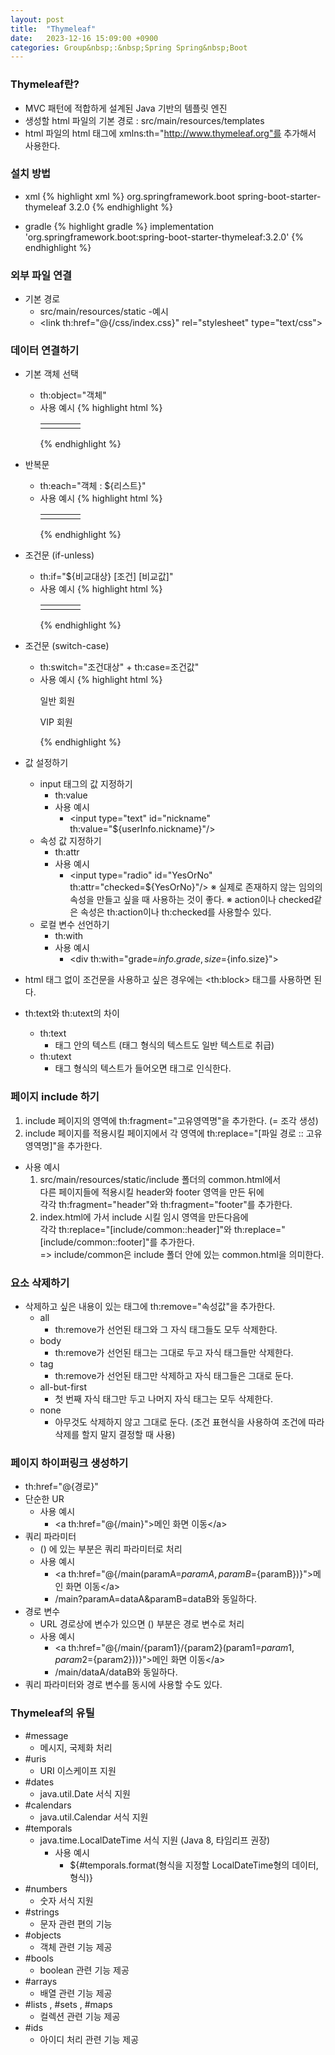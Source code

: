 ```yaml
---
layout: post
title:  "Thymeleaf"
date:   2023-12-16 15:09:00 +0900
categories: Group&nbsp;:&nbsp;Spring Spring&nbsp;Boot
---
```


### Thymeleaf란?

- MVC 패턴에 적합하게 설계된 Java 기반의 템플릿 엔진
- 생성할 html 파일의 기본 경로 : src/main/resources/templates
- html 파일의 html 태그에 xmlns:th="http://www.thymeleaf.org"를 추가해서 사용한다.

### 설치 방법

- xml
    {% highlight xml %}
    <dependency>
        <groupId>org.springframework.boot</groupId>
        <artifactId>spring-boot-starter-thymeleaf</artifactId>
        <version>3.2.0</version>
    </dependency>
    {% endhighlight %}

- gradle
    {% highlight gradle %}
    implementation 'org.springframework.boot:spring-boot-starter-thymeleaf:3.2.0'
    {% endhighlight %}

### 외부 파일 연결

- 기본 경로
    - src/main/resources/static
-예시
    - &lt;link th:href="@{/css/index.css}" rel="stylesheet" type="text/css">

### 데이터 연결하기

- 기본 객체 선택
    - th:object="객체"
    - 사용 예시
        {% highlight html %}
        <table>
            <tr th:object="${board}">
                <td><span class="no" th:text="{board.no}"></span></td>
                <td><span class="title" th:text="{board.title}"></span></td>
                <td><span class="writer" th:text="{board.writer}"></span></td>
                <td><span class="signdate" th:text="${#temporals.format(board.signdate, 'yyyy-MM-dd HH:mm')}"></span></td>
            </tr>
        </table>
        {% endhighlight %}

- 반복문
    - th:each="객체 : ${리스트}"
    - 사용 예시
        {% highlight html %}
        <table>
            <tr th:each="board : ${boardList}">
                <!-- 인덱스 값 가져오기 ▼ -->
                <!--<td><span class="no" th:text="{iterState.index}"></span></td>-->
                <td><span class="no" th:text="{board.no}"></span></td>
                <td><span class="title" th:text="{board.title}"></span></td>
                <td><span class="writer" th:text="{board.writer}"></span></td>
                <td><span class="signdate" th:text="${#temporals.format(board.signdate, 'yyyy-MM-dd HH:mm')}"></span></td>
            </tr>
        </table>
        {% endhighlight %}

- 조건문 (if-unless)
    - th:if="${비교대상} [조건] [비교값]"
    - 사용 예시
        {% highlight html %}
        <table>
            <tr th:each="board : ${boardList}" th:if="${iterState.count} % 2 != 0">
                <td><span class="no" th:text="{board.no}"></span></td>
                <td><span class="title" th:text="{board.title}"></span></td>
                <td><span class="writer" th:text="{board.writer}"></span></td>
                <td><span class="signdate" th:text="${#temporals.format(board.signdate, 'yyyy-MM-dd HH:mm')}"></span></td>
            </tr>
        </table>
        {% endhighlight %}

- 조건문 (switch-case)
    - th:switch="조건대상" + th:case=조건값"
    - 사용 예시
        {% highlight html %}
        <div th:switch="${user.grade}">
            <p th:case="'normal'">일반 회원</p>
            <p th:case="'vip'">VIP 회원</p>
        </div>
        {% endhighlight %}

- 값 설정하기
    - input 태그의 값 지정하기
        - th:value
        - 사용 예시
            - &lt;input type="text" id="nickname" th:value="${userInfo.nickname}"/>
    - 속성 값 지정하기
        - th:attr
        - 사용 예시
            - &lt;input type="radio" id="YesOrNo" th:attr="checked=${YesOrNo}"/>
            ※ 실제로 존재하지 않는 임의의 속성을 만들고 싶을 때 사용하는 것이 좋다.
            ※ action이나 checked같은 속성은 th:action이나 th:checked를 사용할수 있다.
    - 로컬 변수 선언하기
        - th:with
        - 사용 예시
            - &lt;div th:with="grade=${info.grade},size=${info.size}"></div>

- html 태그 없이 조건문을 사용하고 싶은 경우에는 &lt;th:block> 태그를 사용하면 된다.
- th:text와 th:utext의 차이
    - th:text
        - 태그 안의 텍스트 (태그 형식의 텍스트도 일반 텍스트로 취급)
    - th:utext
        - 태그 형식의 텍스트가 들어오면 태그로 인식한다.

### 페이지 include 하기

1. include 페이지의 영역에 th:fragment="고유영역명"을 추가한다. (= 조각 생성)
2. include 페이지를 적용시킬 페이지에서 각 영역에 th:replace="[파일 경로 :: 고유영역명]"을 추가한다.

- 사용 예시
    1. src/main/resources/static/include 폴더의 common.html에서  
        다른 페이지들에 적용시킬 header와 footer 영역을 만든 뒤에  
        각각 th:fragment="header"와 th:fragment="footer"를 추가한다.
    2. index.html에 가서 include 시킬 임시 영역을 만든다음에  
        각각 th:replace="[include/common::header]"와 th:replace="[include/common::footer]"를 추가한다.  
        => include/common은 include 폴더 안에 있는 common.html을 의미한다.

### 요소 삭제하기

- 삭제하고 싶은 내용이 있는 태그에 th:remove="속성값"을 추가한다.
    - all
        - th:remove가 선언된 태그와 그 자식 태그들도 모두 삭제한다.
    - body
        - th:remove가 선언된 태그는 그대로 두고 자식 태그들만 삭제한다.
    - tag
        - th:remove가 선언된 태그만 삭제하고 자식 태그들은 그대로 둔다.
    - all-but-first
        - 첫 번째 자식 태그만 두고 나머지 자식 태그는 모두 삭제한다.
    - none
        - 아무것도 삭제하지 않고 그대로 둔다. (조건 표현식을 사용하여 조건에 따라 삭제를 할지 말지 결정할 때 사용)

### 페이지 하이퍼링크 생성하기

- th:href="@{경로}"
- 단순한 UR
    - 사용 예시
        - &lt;a th:href="@{/main}">메인 화면 이동&lt;/a>
- 쿼리 파라미터
    - () 에 있는 부분은 쿼리 파라미터로 처리
    - 사용 예시
        - &lt;a th:href="@{/main(paramA=${paramA}, paramB=${paramB})}">메인 화면 이동&lt;/a>
        - /main?paramA=dataA&paramB=dataB와 동일하다.
- 경로 변수
    - URL 경로상에 변수가 있으면 () 부분은 경로 변수로 처리
    - 사용 예시
        - &lt;a th:href="@{/main/{param1}/{param2}(param1=${param1}, param2=${param2}))}">메인 화면 이동&lt;/a>
        - /main/dataA/dataB와 동일하다.
- 쿼리 파라미터와 경로 변수를 동시에 사용할 수도 있다.

### Thymeleaf의 유틸

- #message
    - 메시지, 국제화 처리
- #uris
    - URI 이스케이프 지원
- #dates
    - java.util.Date 서식 지원
- #calendars
    - java.util.Calendar 서식 지원
- #temporals
    - java.time.LocalDateTime 서식 지원 (Java 8, 타임리프 권장)
        - 사용 예시
            - ${#temporals.format(형식을 지정할 LocalDateTime형의 데이터, 형식)}
- #numbers
    - 숫자 서식 지원
- #strings
    - 문자 관련 편의 기능
- #objects
    - 객체 관련 기능 제공
- #bools
    - boolean 관련 기능 제공
- #arrays
    - 배열 관련 기능 제공
- #lists , #sets , #maps
    - 컬렉션 관련 기능 제공
- #ids
    - 아이디 처리 관련 기능 제공